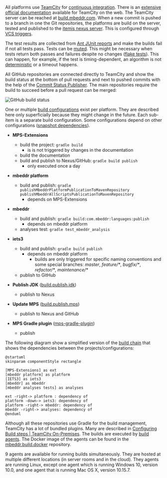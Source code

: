 All platforms use [TeamCity](https://www.devopsschool.com/blog/what-is-teamcity-and-how-it-works-an-overview-and-its-use-cases/) for [continuous integration](https://en.wikipedia.org/wiki/Continuous_integration). There is an [extensive official documentation](https://www.jetbrains.com/help/teamcity/getting-started-with-teamcity.html) available for TeamCity on the web. The TeamCity server can be reached at [build.mbeddr.com](https://build.mbeddr.com). When a new commit is pushed to a branch in one the Git repositories, the platforms are build on the server, tested and published to the [itemis nexus server](https://artifacts.itemis.cloud/#browse/browse:maven-mps).
This is configured through [VCS triggers](https://www.jetbrains.com/help/teamcity/configuring-vcs-triggers.html).

The test results are collected from [Ant JUnit reports](https://ant.apache.org/manual/Tasks/junitreport.html) and make the builds fail if not all tests pass. Tests can be [muted](https://www.jetbrains.com/help/teamcity/investigating-and-muting-build-failures.html). This might be necessary when tests return both passes and failures despite no changes ([flake tests](https://www.jetbrains.com/teamcity/ci-cd-guide/concepts/flaky-tests/)). This can happen, for example, if the test is timing-dependent, an algorithm is not [deterministic](https://en.wikipedia.org/wiki/Deterministic_system) or a timeout happens.

All GitHub repositories are connected directly to TeamCity and show the build status at the bottom of pull requests and next to pushed commits with the help of the [Commit Status Publisher](https://www.jetbrains.com/help/teamcity/commit-status-publisher.html). The main repositories require the build to succeed before a pull request can be merged:

![GitHub build status](GitHub_build_status.png)


One or multiple [build configurations](https://www.jetbrains.com/help/teamcity/creating-and-editing-build-configurations.html) exist per platform. They are described here only superficially because they might change in the future. Each sub-item is a separate build configuration. Some configurations depend on other configurations ([snapshot dependencies](https://www.jetbrains.com/help/teamcity/snapshot-dependencies.html)).

- **MPS-Extensions**
    - build the project: `gradle build`
        - is is not triggered by changes in the documentation
    - build the documentation
    - build and publish to Nexus/GitHub: `gradle build publish`
        - only executed once a day

- **mbeddr platform**
    - build and publish: `gradle publishMbeddrPlatformPublicationToMavenRepository publishMbeddrAllScriptsPublicationToMavenRepository`
        - depends on MPS-Extensions
- **mbeddr**
    - build and publish: `gradle build:com.mbeddr:languages:publish`
        - depends on mbeddr platform
    - analyses test: `gradle test_mbeddr_analysis`
- **iets3**
    - build and publish: `gradle build publish`
        - depends on mbeddr platform
          - builds are only triggered for specific naming conventions and some special branches: *master*, *feature/\**, *bugfix/\**, *refactor/\**, *maintenance/\**
    - publish to GitHub
- **Publish JDK** ([build.publish.jdk](https://github.com/mbeddr/build.publish.jdk))
    - publish to Nexus
- **Update MPS** ([build.publish.mps](https://github.com/mbeddr/build.publish.mps))
    - publish to Nexus and GitHub
- **MPS Gradle plugin** ([mps-gradle-plugin](https://github.com/mbeddr/mps-gradle-plugin))
    - publish

The following diagram show a simplified version of the [build chain](https://www.jetbrains.com/help/teamcity/build-chain.html) that shows the dependencies between the projects/configurations:

```kroki-plantuml
@startuml
skinparam componentStyle rectangle

[MPS-Extensions] as ext
[mbeddr platform] as platform
[IETS3] as iets3
[mbeddr] as mbeddr
[mbeddr analyses tests] as analyses

ext -right-> platform : dependency of
platform -down-> iets3: dependency of
platform -right-> mbeddr: dependency of
mbeddr -right-> analyses: dependency of
@enduml
```

Although all these repositories use Gradle for the build management, TeamCity has a lot of bundled plugins. Many are described in [Configuring Build steps | TeamCity On-Premises](https://www.jetbrains.com/help/teamcity/configuring-build-steps.html). The builds are executed by [build agents](https://www.jetbrains.com/help/teamcity/build-agent.html). The Docker image of the agents can be found in the [mbeddr.build.docker](https://github.com/mbeddr/mbeddr.build.docker/blob/master/Dockerfile) repository.

9 agents are available for running builds simultaneously. They are hosted at multiple different locations (in server rooms and in the cloud). They agents are running Linux, except one agent which is running
Windows 10, version 10.0, and one agent that is running Mac OS X, version 10.15.7.
